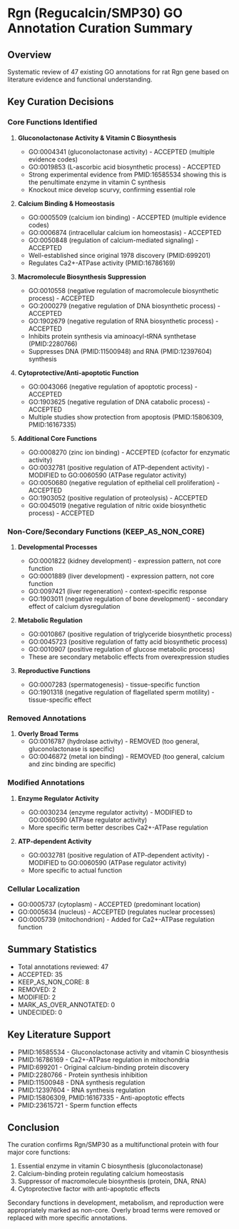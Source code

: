 # Rgn (Regucalcin/SMP30) GO Annotation Curation Summary

## Overview
Systematic review of 47 existing GO annotations for rat Rgn gene based on literature evidence and functional understanding.

## Key Curation Decisions

### Core Functions Identified

1. **Gluconolactonase Activity & Vitamin C Biosynthesis**
   - GO:0004341 (gluconolactonase activity) - ACCEPTED (multiple evidence codes)
   - GO:0019853 (L-ascorbic acid biosynthetic process) - ACCEPTED
   - Strong experimental evidence from PMID:16585534 showing this is the penultimate enzyme in vitamin C synthesis
   - Knockout mice develop scurvy, confirming essential role

2. **Calcium Binding & Homeostasis**
   - GO:0005509 (calcium ion binding) - ACCEPTED (multiple evidence codes)
   - GO:0006874 (intracellular calcium ion homeostasis) - ACCEPTED
   - GO:0050848 (regulation of calcium-mediated signaling) - ACCEPTED
   - Well-established since original 1978 discovery (PMID:699201)
   - Regulates Ca2+-ATPase activity (PMID:16786169)

3. **Macromolecule Biosynthesis Suppression**
   - GO:0010558 (negative regulation of macromolecule biosynthetic process) - ACCEPTED
   - GO:2000279 (negative regulation of DNA biosynthetic process) - ACCEPTED
   - GO:1902679 (negative regulation of RNA biosynthetic process) - ACCEPTED
   - Inhibits protein synthesis via aminoacyl-tRNA synthetase (PMID:2280766)
   - Suppresses DNA (PMID:11500948) and RNA (PMID:12397604) synthesis

4. **Cytoprotective/Anti-apoptotic Function**
   - GO:0043066 (negative regulation of apoptotic process) - ACCEPTED
   - GO:1903625 (negative regulation of DNA catabolic process) - ACCEPTED
   - Multiple studies show protection from apoptosis (PMID:15806309, PMID:16167335)

5. **Additional Core Functions**
   - GO:0008270 (zinc ion binding) - ACCEPTED (cofactor for enzymatic activity)
   - GO:0032781 (positive regulation of ATP-dependent activity) - MODIFIED to GO:0060590 (ATPase regulator activity)
   - GO:0050680 (negative regulation of epithelial cell proliferation) - ACCEPTED
   - GO:1903052 (positive regulation of proteolysis) - ACCEPTED
   - GO:0045019 (negative regulation of nitric oxide biosynthetic process) - ACCEPTED

### Non-Core/Secondary Functions (KEEP_AS_NON_CORE)

1. **Developmental Processes**
   - GO:0001822 (kidney development) - expression pattern, not core function
   - GO:0001889 (liver development) - expression pattern, not core function
   - GO:0097421 (liver regeneration) - context-specific response
   - GO:1903011 (negative regulation of bone development) - secondary effect of calcium dysregulation

2. **Metabolic Regulation**
   - GO:0010867 (positive regulation of triglyceride biosynthetic process)
   - GO:0045723 (positive regulation of fatty acid biosynthetic process)
   - GO:0010907 (positive regulation of glucose metabolic process)
   - These are secondary metabolic effects from overexpression studies

3. **Reproductive Functions**
   - GO:0007283 (spermatogenesis) - tissue-specific function
   - GO:1901318 (negative regulation of flagellated sperm motility) - tissue-specific effect

### Removed Annotations

1. **Overly Broad Terms**
   - GO:0016787 (hydrolase activity) - REMOVED (too general, gluconolactonase is specific)
   - GO:0046872 (metal ion binding) - REMOVED (too general, calcium and zinc binding are specific)

### Modified Annotations

1. **Enzyme Regulator Activity**
   - GO:0030234 (enzyme regulator activity) - MODIFIED to GO:0060590 (ATPase regulator activity)
   - More specific term better describes Ca2+-ATPase regulation

2. **ATP-dependent Activity**
   - GO:0032781 (positive regulation of ATP-dependent activity) - MODIFIED to GO:0060590 (ATPase regulator activity)
   - More specific to actual function

### Cellular Localization

- GO:0005737 (cytoplasm) - ACCEPTED (predominant location)
- GO:0005634 (nucleus) - ACCEPTED (regulates nuclear processes)
- GO:0005739 (mitochondrion) - Added for Ca2+-ATPase regulation function

## Summary Statistics

- Total annotations reviewed: 47
- ACCEPTED: 35
- KEEP_AS_NON_CORE: 8
- REMOVED: 2
- MODIFIED: 2
- MARK_AS_OVER_ANNOTATED: 0
- UNDECIDED: 0

## Key Literature Support

- PMID:16585534 - Gluconolactonase activity and vitamin C biosynthesis
- PMID:16786169 - Ca2+-ATPase regulation in mitochondria
- PMID:699201 - Original calcium-binding protein discovery
- PMID:2280766 - Protein synthesis inhibition
- PMID:11500948 - DNA synthesis regulation
- PMID:12397604 - RNA synthesis regulation
- PMID:15806309, PMID:16167335 - Anti-apoptotic effects
- PMID:23615721 - Sperm function effects

## Conclusion

The curation confirms Rgn/SMP30 as a multifunctional protein with four major core functions:
1. Essential enzyme in vitamin C biosynthesis (gluconolactonase)
2. Calcium-binding protein regulating calcium homeostasis
3. Suppressor of macromolecule biosynthesis (protein, DNA, RNA)
4. Cytoprotective factor with anti-apoptotic effects

Secondary functions in development, metabolism, and reproduction were appropriately marked as non-core. Overly broad terms were removed or replaced with more specific annotations.